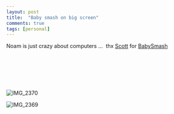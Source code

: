 ```yaml
---
layout: post
title:  "Baby smash on big screen"
comments: true
tags: [personal]
---
```



Noam is just crazy about computers …&#160; thx [Scott](http://www.hanselman.com/blog/) for [BabySmash](http://www.hanselman.com/babysmash/)

&#160;

&#160;

&#160;

![IMG_2370](http://kenegozi.com/blog/uploaded/WindowsLiveWriter/Babysmashonbigscreen_1138F/9940be20-38ab-4442-8318-45e8977431ee.jpg)

![IMG_2369](http://kenegozi.com/blog/uploaded/WindowsLiveWriter/Babysmashonbigscreen_1138F/b8b19458-4fa4-4a25-96ed-32396a0b38ff.jpg)

